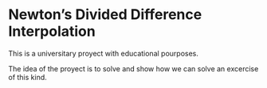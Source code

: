# Newton’s Divided Difference Interpolation 

This is a universitary proyect with educational pourposes.

The idea of the proyect is to solve and show how we can solve an excercise of this kind.
